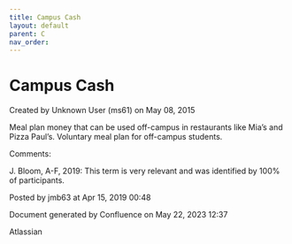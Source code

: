 ```yaml
---
title: Campus Cash
layout: default
parent: C
nav_order:
---
```


# Campus Cash

Created by  Unknown User (ms61) on May 08, 2015

Meal plan money that can be used off-campus in restaurants like Mia’s and Pizza Paul’s. Voluntary meal plan for off-campus students.

Comments:

J. Bloom, A-F, 2019: This term is very relevant and was identified by 100% of participants. 

Posted by jmb63 at Apr 15, 2019 00:48

Document generated by Confluence on May 22, 2023 12:37

Atlassian
